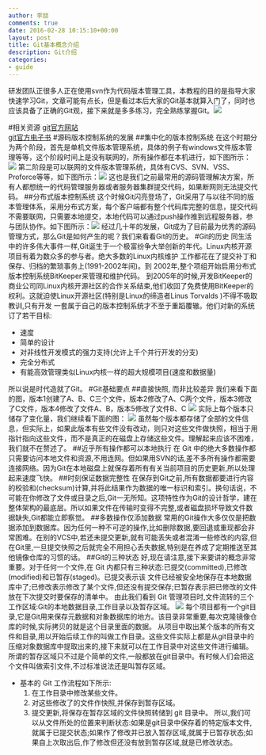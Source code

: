 ```yaml
---
author: 李喆
comments: true
date: 2016-02-28 10:15:10+00:00
layout: post
title: Git基本概念介绍
description: Git介绍
categories:
- guide
---
```

研发团队正很多人正在使用svn作为代码版本管理工具，本教程的目的是指导大家快速学习Git，文章可能有点长，但是看过本后大家的Git基本就算入门了，同时也应该具备了正确的Git观，接下来就是多多练习，完全熟练掌握Git。![](http://7xkda0.com1.z0.glb.clouddn.com/16-2-29/31695171.jpg)
<!-- more -->
#相关资源
[git官方网站](https://git-scm.com/)  
[git官方电子书](https://git-scm.com/book/en/v2)
#源码版本控制系统的发展
##集中化的版本控制系统
在这个时期分为两个阶段，首先是单机文件版本管理系统，具体的例子有windows文件版本管理等等，这个阶段时间上是没有联网的，所有操作都在本机进行，如下图所示：![](http://7xkda0.com1.z0.glb.clouddn.com/16-2-29/71628428.jpg)
第二阶段是可以联网的文件版本管理系统，具体有CVS、SVN、VSS、Proforce等等，如下图所示：![](http://7xkda0.com1.z0.glb.clouddn.com/16-2-29/30600223.jpg)
这也是我们之前最常用的源码管理解决方案，所有人都想统一的代码管理服务器或者服务器集群提交代码，如果断网则无法提交代码。
##分布式版本控制系统
这个时候Git闪亮登场了，Git采用了与以往不同的版本管理体系，采用分布式方案，每个客户端都有整个代码库完整的信息，提交代码不需要联网，只需要本地提交，本地代码可以通过push操作推到远程服务器，参与团队协作。如下图所示：![](http://7xkda0.com1.z0.glb.clouddn.com/16-2-29/92648746.jpg)
经过几十年的发展，Git成为了目前最为优秀的源码管理方式，那么Git是如何产生的呢？我们来看看Git的历史。
#Git的历史
同生活中的许多伟大事件一样,Git诞生于一个极富纷争大举创新的年代。Linux内核开源项目有着为数众多的参与者。绝大多数的Linux内核维护 工作都花在了提交补丁和保存、归档的繁琐事务上(1991-2002年间)。到 2002年,整个项组开始启用分布式版本控制系统BitKeeper来管理和维护代码。
到2005年的时候,开发BitKeeper的商业公司同Linux内核开源社区的合作关系结束,他们收回了免费使用BitKeeper的权利。这就迫使Linux开源社区(特别是Linux的缔造者Linus Torvalds )不得不吸取教训,只有开发 一套属于自己的版本控制系统才不至于重蹈覆辙。他们对新的系统订了若干目标:  

* 速度  
* 简单的设计
* 对非线性开发模式的强力支持(允许上千个并行开发的分支)
* 完全分布式
* 有能高效管理类似Linux内核一样的超大规模项目(速度和数据量) 

所以说是时代造就了Git。
#Git基础要点
##直接快照, 而非比较差异
我们来看下面的图，版本1创建了A、B、C三个文件，版本2修改了A、C两个文件，版本3修改了C文件，版本4修改了文件A、B，版本5修改了文件B、C
![](http://7xkda0.com1.z0.glb.clouddn.com/16-2-29/3940148.jpg)
实际上每个版本只储存了变化量，我们继续看下面的图：
![](http://7xkda0.com1.z0.glb.clouddn.com/16-2-29/22264511.jpg)
虽然每个版本都存储了全部的文件信息，但实际上，如果此版本有些文件没有改动，则只对这些文件做快照，相当于用指针指向这些文件，而不是真正的在磁盘上存储这些文件。理解起来应该不困难，我们就不在赘述了。
##近乎所有操作都可以本地执行
在 Git 中的绝大多数操作都只需要访问本地文件和资源,不用连网。但如果用SVN的话,差不多所有操作都需要连接网络。因为Git在本地磁盘上就保存着所有有关当前项目的历史更新,所以处理起来速度飞快。 
##时刻保证数据完整性
在保存到Git之前,所有数据都要进行内容的校验和(checksum)计算,并将此结果作为数据的唯一标识和索引。换句话说，不可能在你修改了文件或目录之后,Git一无所知。这项特性作为Git的设计哲学，建在整体架构的最底层。所以如果文件在传输时变得不完整,或者磁盘损坏导致文件数据缺失,Git都能立即察觉。 
##多数操作仅添加数据
常用的Git操作大多仅仅是把数据添加到数据库。因为任何一种不可逆的操作,比如删除数据,要回退或重现都会非常困难。在别的VCS中,若还未提交更新,就有可能丢失或者混淆一些修改的内容,但在Git里,一旦提交快照之后就完全不用担心丢失数据,特别是在养成了定期推送至其他镜像仓库的习惯的话。
##Git的三种状态
好,现在请注意,接下来要讲的概念非常重要。对于任何一个文件,在 Git 内都只有三种状态:已提交(committed),已修改(modified)和已暂存(staged)。已提交表示该 文件已经被安全地保存在本地数据库中了;已修改表示修改了某个文件,但还没有提交保存;已暂存表示把已修改的文件放在下次提交时要保存的清单中。
由此我们看到 Git 管理项目时,文件流转的三个工作区域:Git的本地数据目录,工作目录以及暂存区域。
![](http://7xkda0.com1.z0.glb.clouddn.com/16-2-29/72087894.jpg)
每个项目都有一个git目录,它是Git用来保存元数据和对象数据库的地方。该目录非常重要,每次克隆镜像仓库的时候,实际拷贝的就是这个目录里面的数据。
从项目中取出某个版本的所有文件和目录,用以开始后续工作的叫做工作目录。这些文件实际上都是从git目录中的压缩对象数据库中提取出来的,接下来就可以在工作目录中对这些文件进行编辑。
所谓的暂存区域只不过是个简单的文件,一般都放在git目录中。有时候人们会把这个文件叫做索引文件,不过标准说法还是叫暂存区域。
* 基本的 Git 工作流程如下所示:
	1. 在工作目录中修改某些文件。
	2. 对这些修改了的文件作快照,并保存到暂存区域。
	3. 提交更新,将保存在暂存区域的文件快照转储到 git 目录中。
所以,我们可以从文件所处的位置来判断状态:如果是git目录中保存着的特定版本文件,就属于已提交状态;如果作了修改并已放入暂存区域,就属于已暂存状态;如果自上次取出后,作了修改但还没有放到暂存区域,就是已修改状态。
